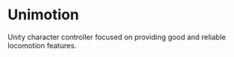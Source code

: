 # Unimotion

Unity character controller focused on providing good and reliable locomotion features.
